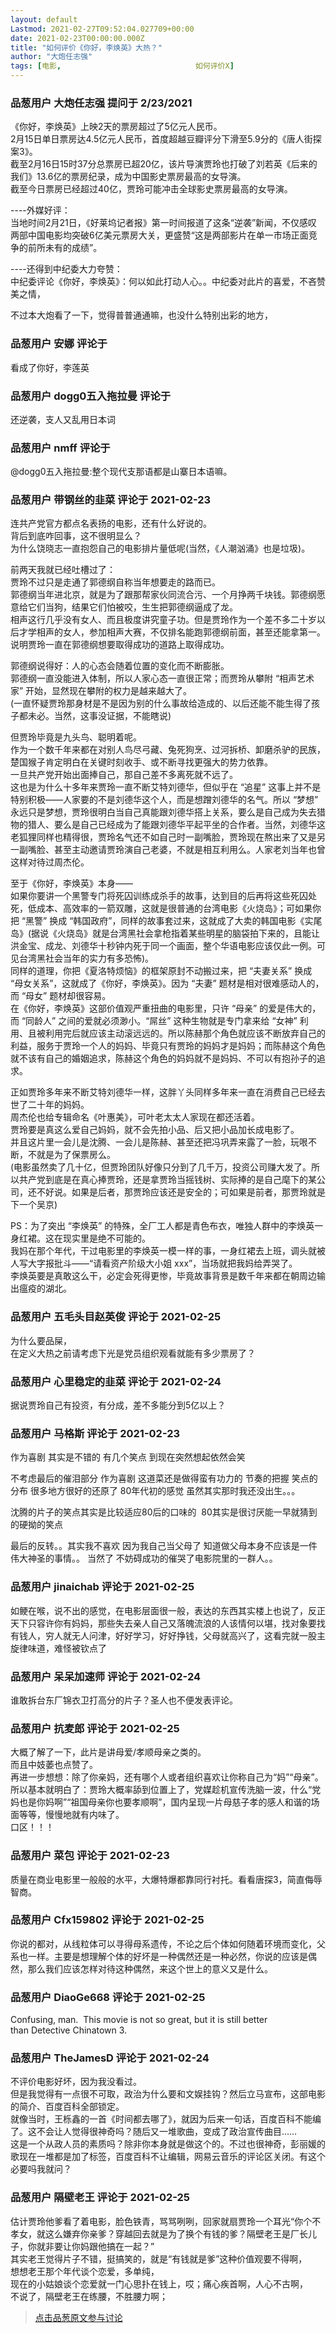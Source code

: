 ```yaml
---
layout: default
Lastmod: 2021-02-27T09:52:04.027709+00:00
date: 2021-02-23T00:00:00.000Z
title: "如何评价《你好，李焕英》大热？"
author: "大炮任志强"
tags: [电影,								如何评价X]
---
```



### 品葱用户 **大炮任志强** 提问于 2/23/2021
    
《你好，李焕英》上映2天的票房超过了5亿元人民币。  
2月15日单日票房达4.5亿元人民币，首度超越豆瓣评分下滑至5.9分的《唐人街探案3》。  
截至2月16日15时37分总票房已超20亿，该片导演贾玲也打破了刘若英《后来的我们》13.6亿的票房纪录，成为中国影史票房最高的女导演。  
截至今日票房已经超过40亿，贾玲可能冲击全球影史票房最高的女导演。  
  
\----外媒好评：  
当地时间2月21日，《好莱坞记者报》第一时间报道了这条“逆袭”新闻，不仅感叹两部中国电影均突破6亿美元票房大关，更盛赞“这是两部影片在单一市场正面竞争的前所未有的成绩”。  
  
\----还得到中纪委大力夸赞：  
中纪委评论《你好，李焕英》：何以如此打动人心。。中纪委对此片的喜爱，不吝赞美之情，  
  
不过本大炮看了一下，觉得普普通通嘛，也没什么特别出彩的地方，
    
                

### 品葱用户 **安娜** 评论于 
        
看成了你好，李莲英
        
                

### 品葱用户 **dogg0五入拖拉曼** 评论于 
        
还逆袭，支人又乱用日本词
        
                

### 品葱用户 **nmff** 评论于 
        
@dogg0五入拖拉曼:整个现代支那语都是山寨日本语嘛。
        
                

### 品葱用户 **带钢丝的韭菜** 评论于 2021-02-23
        
连共产党官方都点名表扬的电影，还有什么好说的。  
背后到底咋回事，这不很明显么？  
为什么饶晓志一直抱怨自己的电影排片量低呢(当然，《人潮汹涌》也是垃圾)。  
  
前两天我就已经吐槽过了：  
贾玲不过只是走通了郭德纲自称当年想要走的路而已。  
郭德纲当年进北京，就是为了跟那帮家伙同流合污、一个月挣两千块钱。郭德纲愿意给它们当狗，结果它们怕被咬，生生把郭德纲逼成了龙。  
相声这行几乎没有女人、而且极度讲究童子功。但是贾玲作为一个差不多二十岁以后才学相声的女人，参加相声大赛，不仅排名能跑郭德纲前面，甚至还能拿第一。说明贾玲一直在郭德纲想要取得成功的道路上取得成功。  
  
郭德纲说得好：人的心态会随着位置的变化而不断膨胀。  
郭德纲一直没能进入体制，所以人家心态一直很正常；而贾玲从攀附 “相声艺术家” 开始，显然现在攀附的权力是越来越大了。  
(一直怀疑贾玲那身材是不是因为别的什么事故给造成的、以后还能不能生得了孩子都未必。当然，这事没证据，不能瞎说)  
  
但贾玲毕竟是九头鸟、聪明着呢。  
作为一个数千年来都在对别人鸟尽弓藏、兔死狗烹、过河拆桥、卸磨杀驴的民族，楚国猴子肯定明白在关键时刻收手、或不断寻找更强大的势力依靠。  
一旦共产党开始出面捧自己，那自己差不多离死就不远了。  
这也是为什么十多年来贾玲一直不断艾特刘德华，但似乎在 “追星” 这事上并不是特别积极——人家要的不是刘德华这个人，而是想蹭刘德华的名气。所以 “梦想” 永远只是梦想，贾玲很明白当自己真能跟刘德华搭上关系，要么是自己成为失去猎物的猎人、要么是自己已经成为了能跟刘德华平起平坐的合作者。当然，刘德华这老狐狸同样也精得很，贾玲名气还不如自己时一副嘴脸，贾玲现在熬出来了又是另一副嘴脸、甚至主动邀请贾玲演自己老婆，不就是相互利用么。人家老刘当年也曾这样对待过周杰伦。  
  
至于《你好，李焕英》本身——  
如果你要讲一个黑警专门将死囚训练成杀手的故事，达到目的后再将这些死囚处死，低成本、高效率的一箭双雕，这就是很普通的台湾电影《火烧岛》；可如果你把 “黑警” 换成 “韩国政府”，同样的故事套过来，这就成了大卖的韩国电影《实尾岛》(据说《火烧岛》就是台湾黑社会拿枪指着某些明星的脑袋拍下来的，且能让洪金宝、成龙、刘德华十秒钟内死于同一个画面，整个华语电影应该仅此一例。可见台湾黑社会当年的实力有多恐怖)。  
同样的道理，你把《夏洛特烦恼》的框架原封不动搬过来，把 “夫妻关系” 换成 “母女关系”，这就成了《你好，李焕英》。因为 “夫妻” 题材是相对很难感动人的，而 “母女” 题材却很容易。  
在《你好，李焕英》这部价值观严重扭曲的电影里，只许 “母亲” 的爱是伟大的，而 “同龄人” 之间的爱就必须渺小。“屌丝” 这种生物就是专门拿来给 “女神” 利用、且被利用完后就应该主动滚远远的。所以陈赫那个角色就应该不断放弃自己的利益，服务于贾玲一个人的妈妈、毕竟只有贾玲的妈妈才是妈妈；而陈赫这个角色就不该有自己的婚姻追求，陈赫这个角色的妈妈就不是妈妈、不可以有抱孙子的追求。  
  
正如贾玲多年来不断艾特刘德华一样，这胖丫头同样多年来一直在消费自己已经去世了二十年的妈妈。  
周杰伦也给专辑命名《叶惠美》，可叶老太太人家现在都还活着。  
贾玲要是真这么爱自己妈妈，就不会先拍小品、后又把小品加长成电影了。  
并且这片里一会儿是沈腾、一会儿是陈赫、甚至还把冯巩弄来露了一脸，玩哏不断，不就是为了保票房么。  
(电影虽然卖了几十亿，但贾玲团队好像只分到了几千万，投资公司赚大发了。所以共产党到底是在真心捧贾玲，还是拿贾玲当摇钱树、实际捧的是自己麾下的某公司，还不好说。如果是后者，那贾玲应该还是安全的；可如果是前者，那贾玲就是下一个吴京)  
  
PS：为了突出 “李焕英” 的特殊，全厂工人都是青色布衣，唯独人群中的李焕英一身红裙。这在现实里是绝不可能的。  
我妈在那个年代，干过电影里的李焕英一模一样的事，一身红裙去上班，调头就被人写大字报批斗——“请看资产阶级大小姐 xxx”，当场就把我妈给弄哭了。  
李焕英要是真敢这么干，必定会死得更惨，毕竟故事背景是数千年来都在朝周边输出瘟疫的湖北。
        
                

### 品葱用户 **五毛头目赵英俊** 评论于 2021-02-25
        
为什么要品屎，  
在定义大热之前请考虑下光是党员组织观看就能有多少票房了？
        
                

### 品葱用户 **心里稳定的韭菜** 评论于 2021-02-24
        
据说贾玲自己有投资，有分成，差不多能分到5亿以上？
        
                

### 品葱用户 **马格斯** 评论于 2021-02-23
        
作为喜剧 其实是不错的 有几个笑点 到现在突然想起依然会笑    
  
不考虑最后的催泪部分 作为喜剧 这道菜还是做得蛮有功力的 节奏的把握 笑点的分布 很多地方很好的还原了 80年代初的感觉 虽然其实那时我还没出生。。。   
  
沈腾的片子的笑点其实是比较适应80后的口味的  80其实是很讨厌能一早就猜到的硬拗的笑点   
  
最后的反转。。其实我不喜欢 因为我自己当父母了 知道做父母本身不应该是一件伟大神圣的事情。。 当然了 不妨碍成功的催哭了电影院里的一群人。。
        
                

### 品葱用户 **jinaichab** 评论于 2021-02-25
        
如鲠在喉，说不出的感觉，在电影层面很一般，表达的东西其实楼上也说了，反正天下只容许你有妈妈，那些失去亲人自己又落魄流浪的人该情何以堪，找对象要找有钱人，穷人就无人问津，好好学习，好好挣钱，父母就高兴了，这看完就一股主旋律味道，难怪被钦点了
        
                

### 品葱用户 **呆呆加速师** 评论于 2021-02-24
        
谁敢拆台东厂锦衣卫打高分的片子？圣人也不便发表评论。
        
                

### 品葱用户 **抗麦郎** 评论于 2021-02-25
        
大概了解了一下，此片是讲母爱/孝顺母亲之类的。  
而且中妓萎也点赞了。  
再进一步想想：除了你亲妈，还有哪个人或者组织喜欢让你称自己为“妈”“母亲”。  
所以基本就明白了：贾玲大概率舔到位置上了，党媒趁机宣传洗脑一波，什么“党妈也是你妈啊”“祖国母亲你也要孝顺啊”，国内呈现一片母慈子孝的感人和谐的场面等等，慢慢地就有内味了。  
口区！！！
        
                

### 品葱用户 **菜包** 评论于 2021-02-23
        
质量在商业电影里一般般的水平，大爆特爆都靠同行衬托。看看唐探3，简直侮辱智商。
        
                

### 品葱用户 **Cfx159802** 评论于 2021-02-25
        
你说的都对，从线粒体可以寻得母系遗传，不论之后个体如何随着环境而变化，父系也一样。主要是想理解个体的好坏是一种偶然还是一种必然，你说的应该是偶然，那么我们应该怎样对待这种偶然，来这个世上的意义又是什么。
        
                

### 品葱用户 **DiaoGe668** 评论于 2021-02-25
        
Confusing, man.  This movie is not so great, but it is still better than Detective Chinatown 3.
        
                

### 品葱用户 **TheJamesD** 评论于 2021-02-24
        
不评价电影好坏，因为我没看过。  
但是我觉得有一点很不可取，政治为什么要和文娱挂钩？然后立马宣布，这部电影的简介、百度百科全部锁定。  
就像当时，王栎鑫的一首《时间都去哪了》，就因为后来一句话，百度百科不能编了。这不会让人觉得很神奇吗？随后又一堆歌曲，变成了政治宣传曲目……  
这是一个从政人员的素质吗？除非你本身就是做这个的。不过也很神奇，彭丽媛的歌现在一堆都是加了标签，百度百科不让编辑，网易云音乐的评论区关闭。有这个必要吗我就问？
        
                

### 品葱用户 **隔壁老王** 评论于 2021-02-25
        
估计贾玲他爹看了着电影，脸色铁青，骂骂咧咧，回家就扇贾玲一个耳光“你个不孝女，就这么嫌弃你亲爹？穿越回去就是为了换个有钱的爹？隔壁老王是厂长儿子，你就非要让你妈跟他搞在一起？”  
其实老王觉得片子不错，挺搞笑的，就是“有钱就是爹”这种价值观要不得啊，  
想想老王那个年代谈个恋爱，多单纯，  
现在的小姑娘谈个恋爱就一门心思扑在钱上，哎；痛心疾首啊，人心不古啊，  
不说了，隔壁老王在练腰，不胜腰力啊；
        
                





> [点击品葱原文参与讨论](https://pincong.rocks/question/36584)

